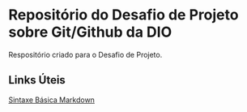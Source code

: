 # Repositório do Desafio de Projeto sobre Git/Github da DIO
Respositório criado para o Desafio de Projeto.

## Links Úteis
[Sintaxe Básica Markdown](https://www.markdownguide.org/basic-syntax/)
